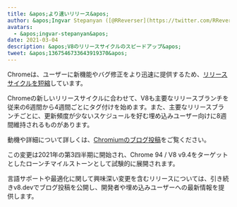 ```yaml
---
title: &apos;より速いリリース&apos;
author: &apos;Ingvar Stepanyan ([@RReverser](https://twitter.com/RReverser))&apos;
avatars:
  - &apos;ingvar-stepanyan&apos;
date: 2021-03-04
description: &apos;V8のリリースサイクルのスピードアップ&apos;
tweet: &apos;1367546733643919370&apos;
---
```

Chromeは、ユーザーに新機能やバグ修正をより迅速に提供するため、[リリースサイクルを短縮](https://developer.chrome.com/blog/faster-release-cycle/)しています。

Chromeの新しいリリースサイクルに合わせて、V8も主要なリリースブランチを従来の6週間から4週間ごとにタグ付けを始めます。また、主要なリリースブランチごとに、更新頻度が少ないスケジュールを好む埋め込みユーザー向けに8週間維持されるものがあります。

<!--truncate-->
動機や詳細について詳しくは、[Chromiumのブログ投稿](https://blog.chromium.org/2021/03/speeding-up-release-cycle.html)をご覧ください。

この変更は2021年の第3四半期に開始され、Chrome 94 / V8 v9.4をターゲットとしたローンチマイルストーンとして試験的に展開されます。

言語サポートや最適化に関して興味深い変更を含むリリースについては、引き続きv8.devでブログ投稿を公開し、開発者や埋め込みユーザーへの最新情報を提供します。
